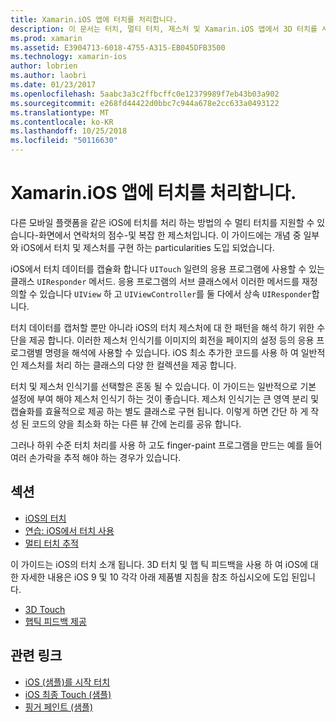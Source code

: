 ```yaml
---
title: Xamarin.iOS 앱에 터치를 처리합니다.
description: 이 문서는 터치, 멀티 터치, 제스처 및 Xamarin.iOS 앱에서 3D 터치를 사용 하는 방법을 설명 하는 가이드에 연결 합니다.
ms.prod: xamarin
ms.assetid: E3904713-6018-4755-A315-EB045DFB3500
ms.technology: xamarin-ios
author: lobrien
ms.author: laobri
ms.date: 01/23/2017
ms.openlocfilehash: 5aabc3a3c2ffbcffc0e12379989f7eb43b03a902
ms.sourcegitcommit: e268fd44422d0bbc7c944a678e2cc633a0493122
ms.translationtype: MT
ms.contentlocale: ko-KR
ms.lasthandoff: 10/25/2018
ms.locfileid: "50116630"
---
```

# <a name="handling-touch-in-xamarinios-apps"></a>Xamarin.iOS 앱에 터치를 처리합니다.

다른 모바일 플랫폼을 같은 iOS에 터치를 처리 하는 방법의 수 멀티 터치를 지원할 수 있습니다-화면에서 연락처의 점수-및 복잡 한 제스처입니다. 이 가이드에는 개념 중 일부와 iOS에서 터치 및 제스처를 구현 하는 particularities 도입 되었습니다.

iOS에서 터치 데이터를 캡슐화 합니다 `UITouch` 일련의 응용 프로그램에 사용할 수 있는 클래스 `UIResponder` 메서드. 응용 프로그램의 서브 클래스에서 이러한 메서드를 재정의할 수 있습니다 `UIView` 하 고 `UIViewController`를 둘 다에서 상속 `UIResponder`합니다.

터치 데이터를 캡처할 뿐만 아니라 iOS의 터치 제스처에 대 한 패턴을 해석 하기 위한 수단을 제공 합니다. 이러한 제스처 인식기를 이미지의 회전을 페이지의 설정 등의 응용 프로그램별 명령을 해석에 사용할 수 있습니다. iOS 최소 추가한 코드를 사용 하 여 일반적인 제스처를 처리 하는 클래스의 다양 한 컬렉션을 제공 합니다.

터치 및 제스처 인식기를 선택할은 혼동 될 수 있습니다. 이 가이드는 일반적으로 기본 설정에 부여 해야 제스처 인식기 하는 것이 좋습니다. 제스처 인식기는 큰 영역 분리 및 캡슐화를 효율적으로 제공 하는 별도 클래스로 구현 됩니다. 이렇게 하면 간단 하 게 작성 된 코드의 양을 최소화 하는 다른 뷰 간에 논리를 공유 합니다.

그러나 하위 수준 터치 처리를 사용 하 고도 finger-paint 프로그램을 만드는 예를 들어 여러 손가락을 추적 해야 하는 경우가 있습니다.

## <a name="sections"></a>섹션

-  [iOS의 터치](touch-in-ios.md)
-  [연습: iOS에서 터치 사용](ios-touch-walkthrough.md)
-  [멀티 터치 추적](touch-tracking.md)

이 가이드는 iOS의 터치 소개 됩니다. 3D 터치 및 햅 틱 피드백을 사용 하 여 iOS에 대 한 자세한 내용은 iOS 9 및 10 각각 아래 제품별 지침을 참조 하십시오에 도입 된입니다.

* [3D Touch](~/ios/platform/3d-touch.md)
* [햅틱 피드백 제공](~/ios/user-interface/ios-ui/haptic-feedback.md)

## <a name="related-links"></a>관련 링크

- [iOS (샘플)를 시작 터치](https://developer.xamarin.com/samples/monotouch/ApplicationFundamentals/Touch_start)
- [iOS 최종 Touch (샘플)](https://developer.xamarin.com/samples/monotouch/ApplicationFundamentals/Touch_final)
- [핑거 페인트 (샘플)](https://developer.xamarin.com/samples/monotouch/ApplicationFundamentals/FingerPaint)
